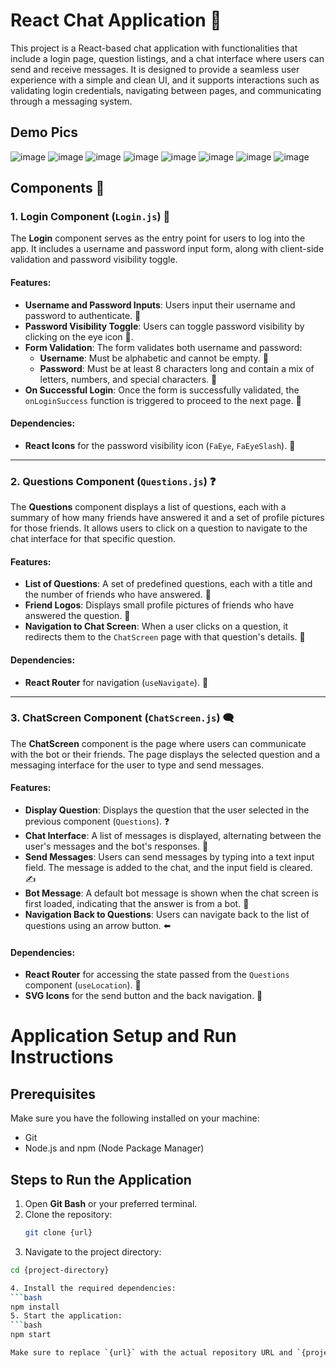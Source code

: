 # React Chat Application 💬

This project is a React-based chat application with functionalities that include a login page, question listings, and a chat interface where users can send and receive messages. It is designed to provide a seamless user experience with a simple and clean UI, and it supports interactions such as validating login credentials, navigating between pages, and communicating through a messaging system.

## Demo Pics
![image](https://github.com/user-attachments/assets/ae6f1885-2829-43f7-883e-d60aa12f6f89)
![image](https://github.com/user-attachments/assets/ab8032bf-ef03-4a76-bc06-d0b7e21078d2)
![image](https://github.com/user-attachments/assets/dff1db5a-625f-428b-a6c2-3128162ca95a)
![image](https://github.com/user-attachments/assets/bc68199a-1b44-4795-9e09-fb4e646e208f)
![image](https://github.com/user-attachments/assets/36f71f90-2e8c-43ad-b504-60be4abe3bf0)
![image](https://github.com/user-attachments/assets/3fef3d05-4cdf-49e5-94d4-b36e7ed2ea1b)
![image](https://github.com/user-attachments/assets/c8a3ac94-fb68-41a2-b9e0-a02bc5a68f96)
![image](https://github.com/user-attachments/assets/18df3629-3459-4040-869a-c81256c08588)

## Components 🧩

### 1. **Login Component (`Login.js`)** 🔑

The **Login** component serves as the entry point for users to log into the app. It includes a username and password input form, along with client-side validation and password visibility toggle.

#### Features:
- **Username and Password Inputs**: Users input their username and password to authenticate. 📝
- **Password Visibility Toggle**: Users can toggle password visibility by clicking on the eye icon 👀.
- **Form Validation**: The form validates both username and password:
  - **Username**: Must be alphabetic and cannot be empty. 📛
  - **Password**: Must be at least 8 characters long and contain a mix of letters, numbers, and special characters. 🔐
- **On Successful Login**: Once the form is successfully validated, the `onLoginSuccess` function is triggered to proceed to the next page. 🎉

#### Dependencies:
- **React Icons** for the password visibility icon (`FaEye`, `FaEyeSlash`). 🔧

---

### 2. **Questions Component (`Questions.js`)** ❓

The **Questions** component displays a list of questions, each with a summary of how many friends have answered it and a set of profile pictures for those friends. It allows users to click on a question to navigate to the chat interface for that specific question.

#### Features:
- **List of Questions**: A set of predefined questions, each with a title and the number of friends who have answered. 📝
- **Friend Logos**: Displays small profile pictures of friends who have answered the question. 👥
- **Navigation to Chat Screen**: When a user clicks on a question, it redirects them to the `ChatScreen` page with that question's details. 🚪

#### Dependencies:
- **React Router** for navigation (`useNavigate`). 🔄

---

### 3. **ChatScreen Component (`ChatScreen.js`)** 🗨️

The **ChatScreen** component is the page where users can communicate with the bot or their friends. The page displays the selected question and a messaging interface for the user to type and send messages.

#### Features:
- **Display Question**: Displays the question that the user selected in the previous component (`Questions`). ❓
- **Chat Interface**: A list of messages is displayed, alternating between the user's messages and the bot's responses. 💬
- **Send Messages**: Users can send messages by typing into a text input field. The message is added to the chat, and the input field is cleared. ✍️
- **Bot Message**: A default bot message is shown when the chat screen is first loaded, indicating that the answer is from a bot. 🤖
- **Navigation Back to Questions**: Users can navigate back to the list of questions using an arrow button. ⬅️

#### Dependencies:
- **React Router** for accessing the state passed from the `Questions` component (`useLocation`). 🔄
- **SVG Icons** for the send button and the back navigation. 🎨


# Application Setup and Run Instructions

## Prerequisites

Make sure you have the following installed on your machine:
- Git
- Node.js and npm (Node Package Manager)

## Steps to Run the Application

1. Open **Git Bash** or your preferred terminal.
2. Clone the repository:
   ```bash
   git clone {url}
3. Navigate to the project directory:
  ```bash
  cd {project-directory}

4. Install the required dependencies:
  ```bash
  npm install
5. Start the application:
  ```bash
  npm start

Make sure to replace `{url}` with the actual repository URL and `{project-directory}` with the directory name of your project, if necessary.